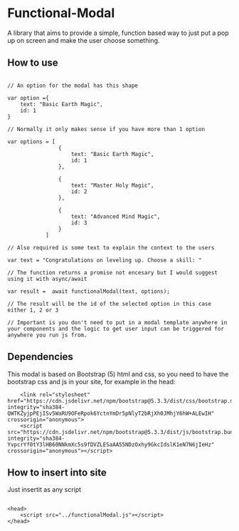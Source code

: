 # Functional-Modal

A library that aims to provide a simple, function based way to just put a pop up on screen and make the user choose something.

## How to use

```lang=js

// An option for the modal has this shape

var option ={
    text: "Basic Earth Magic",
    id: 1
}

// Normally it only makes sense if you have more than 1 option

var options = [
                {
                    text: "Basic Earth Magic",
                    id: 1
                },

                {
                    text: "Master Holy Magic",
                    id: 2
                },

                {
                    text: "Advanced Mind Magic",
                    id: 3
                }
            ]

// Also required is some text to explain the context to the users

var text = "Congratulations on leveling up. Choose a skill: "

// The function returns a promise not encesary but I would suggest using it with async/await 

var result =  await functionalModal(text, options);

// The result will be the id of the selected option in this case either 1, 2 or 3

// Important is you don't need to put in a modal template anywhere in your components and the logic to get user input can be triggered for anywhere you run js from.

```

## Dependencies

This modal is based on Bootstrap (5) html and css, so you need to have the bootstrap css and js in your site, for example in the head:

```lang=html
    <link rel="stylesheet" href="https://cdn.jsdelivr.net/npm/bootstrap@5.3.3/dist/css/bootstrap.min.css" integrity="sha384-QWTKZyjpPEjISv5WaRU9OFeRpok6YctnYmDr5pNlyT2bRjXh0JMhjY6hW+ALEwIH" crossorigin="anonymous">
    <script src="https://cdn.jsdelivr.net/npm/bootstrap@5.3.3/dist/js/bootstrap.bundle.min.js" integrity="sha384-YvpcrYf0tY3lHB60NNkmXc5s9fDVZLESaAA55NDzOxhy9GkcIdslK1eN7N6jIeHz" crossorigin="anonymous"></script>
```

## How to insert into site

Just insertit as any script

```lang=html

<head>
    <script src="../functionalModal.js"></script>
</head>

```